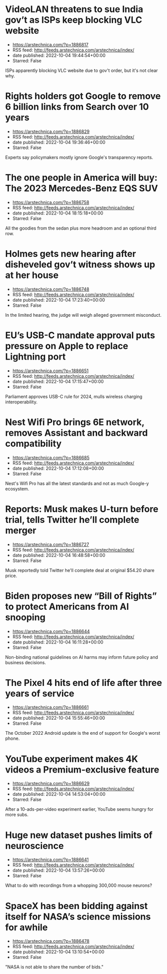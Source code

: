 # VideoLAN threatens to sue India gov’t as ISPs keep blocking VLC website
 - https://arstechnica.com/?p=1886817
 - RSS feed: http://feeds.arstechnica.com/arstechnica/index/
 - date published: 2022-10-04 19:44:54+00:00
 - Starred: False

ISPs apparently blocking VLC website due to gov't order, but it's not clear why.

# Rights holders got Google to remove 6 billion links from Search over 10 years
 - https://arstechnica.com/?p=1886829
 - RSS feed: http://feeds.arstechnica.com/arstechnica/index/
 - date published: 2022-10-04 19:36:46+00:00
 - Starred: False

Experts say policymakers mostly ignore Google's transparency reports.

# The one people in America will buy: The 2023 Mercedes-Benz EQS SUV
 - https://arstechnica.com/?p=1886758
 - RSS feed: http://feeds.arstechnica.com/arstechnica/index/
 - date published: 2022-10-04 18:15:18+00:00
 - Starred: False

All the goodies from the sedan plus more headroom and an optional third row.

# Holmes gets new hearing after disheveled gov’t witness shows up at her house
 - https://arstechnica.com/?p=1886748
 - RSS feed: http://feeds.arstechnica.com/arstechnica/index/
 - date published: 2022-10-04 17:23:40+00:00
 - Starred: False

In the limited hearing, the judge will weigh alleged government misconduct.

# EU’s USB-C mandate approval puts pressure on Apple to replace Lightning port
 - https://arstechnica.com/?p=1886651
 - RSS feed: http://feeds.arstechnica.com/arstechnica/index/
 - date published: 2022-10-04 17:15:47+00:00
 - Starred: False

Parliament approves USB-C rule for 2024, mulls wireless charging interoperability.

# Nest Wifi Pro brings 6E network, removes Assistant and backward compatibility
 - https://arstechnica.com/?p=1886685
 - RSS feed: http://feeds.arstechnica.com/arstechnica/index/
 - date published: 2022-10-04 17:12:08+00:00
 - Starred: False

Nest's Wifi Pro has all the latest standards and not as much Google-y ecosystem.

# Reports: Musk makes U-turn before trial, tells Twitter he’ll complete merger
 - https://arstechnica.com/?p=1886727
 - RSS feed: http://feeds.arstechnica.com/arstechnica/index/
 - date published: 2022-10-04 16:48:58+00:00
 - Starred: False

Musk reportedly told Twitter he'll complete deal at original $54.20 share price.

# Biden proposes new “Bill of Rights” to protect Americans from AI snooping
 - https://arstechnica.com/?p=1886644
 - RSS feed: http://feeds.arstechnica.com/arstechnica/index/
 - date published: 2022-10-04 16:11:28+00:00
 - Starred: False

Non-binding national guidelines on AI harms may inform future policy and business decisions.

# The Pixel 4 hits end of life after three years of service
 - https://arstechnica.com/?p=1886661
 - RSS feed: http://feeds.arstechnica.com/arstechnica/index/
 - date published: 2022-10-04 15:55:46+00:00
 - Starred: False

The October 2022 Android update is the end of support for Google's worst phone.

# YouTube experiment makes 4K videos a Premium-exclusive feature
 - https://arstechnica.com/?p=1886629
 - RSS feed: http://feeds.arstechnica.com/arstechnica/index/
 - date published: 2022-10-04 14:53:04+00:00
 - Starred: False

After a 10-ads-per-video experiment earlier, YouTube seems hungry for more subs.

# Huge new dataset pushes limits of neuroscience
 - https://arstechnica.com/?p=1886641
 - RSS feed: http://feeds.arstechnica.com/arstechnica/index/
 - date published: 2022-10-04 13:57:26+00:00
 - Starred: False

What to do with recordings from a whopping 300,000 mouse neurons?

# SpaceX has been bidding against itself for NASA’s science missions for awhile
 - https://arstechnica.com/?p=1886478
 - RSS feed: http://feeds.arstechnica.com/arstechnica/index/
 - date published: 2022-10-04 13:10:54+00:00
 - Starred: False

"NASA is not able to share the number of bids."
